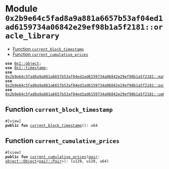 
<a id="0x2b9e64c5fad8a9a881a6657b53af04ed1ad6159734a06842e29ef98b1a5f2181_oracle_library"></a>

# Module `0x2b9e64c5fad8a9a881a6657b53af04ed1ad6159734a06842e29ef98b1a5f2181::oracle_library`



-  [Function `current_block_timestamp`](#0x2b9e64c5fad8a9a881a6657b53af04ed1ad6159734a06842e29ef98b1a5f2181_oracle_library_current_block_timestamp)
-  [Function `current_cumulative_prices`](#0x2b9e64c5fad8a9a881a6657b53af04ed1ad6159734a06842e29ef98b1a5f2181_oracle_library_current_cumulative_prices)


<pre><code><b>use</b> <a href="">0x1::object</a>;
<b>use</b> <a href="">0x1::timestamp</a>;
<b>use</b> <a href="math.md#0x2b9e64c5fad8a9a881a6657b53af04ed1ad6159734a06842e29ef98b1a5f2181_math">0x2b9e64c5fad8a9a881a6657b53af04ed1ad6159734a06842e29ef98b1a5f2181::math</a>;
<b>use</b> <a href="pair.md#0x2b9e64c5fad8a9a881a6657b53af04ed1ad6159734a06842e29ef98b1a5f2181_pair">0x2b9e64c5fad8a9a881a6657b53af04ed1ad6159734a06842e29ef98b1a5f2181::pair</a>;
<b>use</b> <a href="uq64x64.md#0x2b9e64c5fad8a9a881a6657b53af04ed1ad6159734a06842e29ef98b1a5f2181_uq64x64">0x2b9e64c5fad8a9a881a6657b53af04ed1ad6159734a06842e29ef98b1a5f2181::uq64x64</a>;
</code></pre>



<a id="0x2b9e64c5fad8a9a881a6657b53af04ed1ad6159734a06842e29ef98b1a5f2181_oracle_library_current_block_timestamp"></a>

## Function `current_block_timestamp`



<pre><code>#[view]
<b>public</b> <b>fun</b> <a href="oracle_library.md#0x2b9e64c5fad8a9a881a6657b53af04ed1ad6159734a06842e29ef98b1a5f2181_oracle_library_current_block_timestamp">current_block_timestamp</a>(): u64
</code></pre>



<a id="0x2b9e64c5fad8a9a881a6657b53af04ed1ad6159734a06842e29ef98b1a5f2181_oracle_library_current_cumulative_prices"></a>

## Function `current_cumulative_prices`



<pre><code>#[view]
<b>public</b> <b>fun</b> <a href="oracle_library.md#0x2b9e64c5fad8a9a881a6657b53af04ed1ad6159734a06842e29ef98b1a5f2181_oracle_library_current_cumulative_prices">current_cumulative_prices</a>(<a href="pair.md#0x2b9e64c5fad8a9a881a6657b53af04ed1ad6159734a06842e29ef98b1a5f2181_pair">pair</a>: <a href="_Object">object::Object</a>&lt;<a href="pair.md#0x2b9e64c5fad8a9a881a6657b53af04ed1ad6159734a06842e29ef98b1a5f2181_pair_Pair">pair::Pair</a>&gt;): (u128, u128, u64)
</code></pre>
